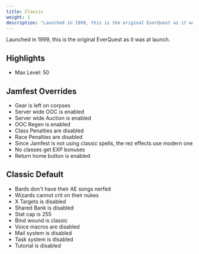 ```yaml
---
title: Classic
weight: 1
description: "Launched in 1999, this is the original EverQuest as it was at launch."
---
```


Launched in 1999, this is the original EverQuest as it was at launch.

## Highlights

- Max Level: 50

## Jamfest Overrides

- Gear is left on corpses
- Server wide OOC is enabled
- Server wide Auction is enabled
- OOC Regen is enabled
- Class Penalties are disabled
- Race Penalties are disabled
- Since Jamfest is not using classic spells, the rez effects use modern one
- No classes get EXP bonuses
- Return home button is enabled

## Classic Default

- Bards don't have their AE songs nerfed
- Wizards cannot crit on their nukes
- X Targets is disabled
- Shared Bank is disabled
- Stat cap is 255
- Bind wound is classic
- Voice macros are disabled
- Mail system is disabled
- Task system is disabled
- Tutorial is disabled